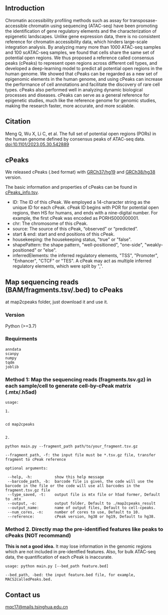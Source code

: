 ## Introduction

Chromatin accessibility profiling methods such as assay for transposase-accessible chromatin using sequencing (ATAC-seq) have been promoting the identification of gene regulatory elements and the characterization of epigenetic landscapes. Unlike gene expression data, there is no consistent reference for chromatin accessibility data, which hinders large-scale integration analysis. By analyzing many more than 1000 ATAC-seq samples and 100 scATAC-seq samples, we found that cells share the same set of potential open regions. We thus proposed a reference called consensus peaks (cPeaks) to represent open regions across different cell types, and developed a deep-learning model to predict all potential open regions in the human genome. We showed that cPeaks can be regarded as a new set of epigenomic elements in the human genome, and using cPeaks can increase the performance of cell annotations and facilitate the discovery of rare cell types. cPeaks also performed well in analyzing dynamic biological processes and diseases. cPeaks can serve as a general reference for epigenetic studies, much like the reference genome for genomic studies, making the research faster, more accurate, and more scalable.

## Citation

Meng Q, Wu X, Li C, et al. The full set of potential open regions (PORs) in the human genome defined by consensus peaks of ATAC-seq data. [doi:10.1101/2023.05.30.542889](https://doi.org/10.1101/2023.05.30.542889)

## cPeaks

We released cPeaks (.bed format) with [GRCh37/hg19](https://github.com/MengQiuchen/cPeaks/blob/main/cPeaks_hg19.bed) and [GRCh38/hg38](https://github.com/MengQiuchen/cPeaks/blob/main/cPeaks_hg38.bed) version.

The basic information and properties of cPeaks can be found in [cPeaks_info.tsv](https://cloud.tsinghua.edu.cn/f/4422592d373948589dc4/).
- ID: The ID of this cPeak. We employed a 14-character string as the unique ID for each cPeak. cPeak ID begins with POR for potential open regions, then HS for humans, and ends with a nine-digital number. For example, the first cPeak was encoded as PORHS000000001.
- chr: The chromosome of this cPeak.
- source: The source of this cPeak, “observed” or “predicted”.
- start & end: start and end positions of this cPeak.
- housekeeping: the housekeeping status, "true" or "false".
- shapePattern: the shape pattern, "well-positioned", "one-side", "weakly-positioned" or "else".
- inferredElements: the inferred regulatory elements, "TSS", "Promoter", "Enhancer", "CTCF" or "TES". A cPeak may act as multiple inferred regulatory elements, which were split by ",". 

## Map sequencing reads (BAM/fragments.tsv/.bed) to cPeaks

at map2cpeaks folder, just download it and use it.

### Version
Python (>=3.7)

### Requirments

```
anndata
scanpy
numpy
tqdm
joblib
```

### Method 1: Map the sequencing reads (fragments.tsv.gz) in each sample/cell to generate cell-by-cPeak matrix (.mtx/.h5ad)
 
```
usage:

1.


cd map2cpeaks


2. 

python main.py --fragment_path path/to/your_fragment.tsv.gz
               
--fragment_path, -f: the input file must be *.tsv.gz file, transfer fragment to cPeak reference
 
optional arguments:

 --help, -h:          show this help message
 --barcode_path, -b:  barcode file is given, the code will use the barcode in the file or the code will use all barcodes in the fragment.tsv.gz file
 --type_saved, -t:    output file is mtx file or h5ad former, Default to .mtx
 --output, -o:        output folder, Default to ./map2cpeaks_result
 --output_name:       name of output files, Default to cell-cpeaks.
 --num_cores, -n:     number of cores to use, Default to 10.
 --reference:         cPeak version, hg38 or hg19, Default to hg38.
```


### Method 2. Directly map the pre-identified features like peaks to cPeaks (NOT recommand)

**This is not a good idea.** It may lose information in the genomic regions which are not included in pre-identfied features. Also, for bulk ATAC-seq data, the quantification of each cPeak is inaccurate.

```
usage: python main.py [--bed_path feature.bed]

--bed_path, -bed: the input feature.bed file, for example, MACS2calledPeaks.bed.
```

## Contact us
mqc17@mails.tsinghua.edu.cn
